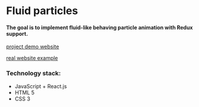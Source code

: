 # Fluid particles

#### The goal is to implement fluid-like behaving particle animation with Redux support.

[project demo website](http://users.pja.edu.pl/~s17335/particles/)

[real website example](http://users.pja.edu.pl/~s17335/portfolio/)

### Technology stack:
* JavaScript + React.js
* HTML 5
* CSS 3
